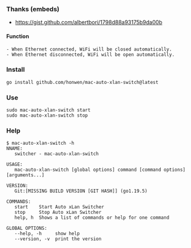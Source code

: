 ### Thanks (embeds)

- https://gist.github.com/albertbori/1798d88a93175b9da00b

#### Function

    - When Ethernet connected, WiFi will be closed automatically.
    - When Ethernet disconnected, WiFi will be open automatically.

### Install

```shell
go install github.com/honwen/mac-auto-xlan-switch@latest
```

### Use

```shell
sudo mac-auto-xlan-switch start
sudo mac-auto-xlan-switch stop
```

### Help

```shell
$ mac-auto-xlan-switch -h
NNAME:
   switcher - mac-auto-xlan-switch

USAGE:
   mac-auto-xlan-switch [global options] command [command options] [arguments...]

VERSION:
   Git:[MISSING BUILD VERSION [GIT HASH]] (go1.19.5)

COMMANDS:
   start    Start Auto xLan Switcher
   stop     Stop Auto xLan Switcher
   help, h  Shows a list of commands or help for one command

GLOBAL OPTIONS:
   --help, -h     show help
   --version, -v  print the version
```
